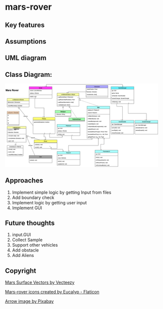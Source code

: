 # mars-rover

## Key features

## Assumptions

## UML diagram
## Class Diagram:
![class diagram](mars-rovers.drawio.png)

## Approaches
1. Implement simple logic by getting Input from files
2. Add boundary check
3. Implement logic by getting user input
4. Implement GUI

## Future thoughts
1. input.GUI
2. Collect Sample
3. Support other vehicles
4. Add obstacle
5. Add Aliens

## Copyright
<a href="https://www.vecteezy.com/free-vector/mars-surface">Mars Surface Vectors by Vecteezy</a>

<a href="https://www.flaticon.com/free-icons/mars-rover" title="mars-rover icons">Mars-rover icons created by Eucalyp - Flaticon</a>

<a href="https://pixabay.com/vectors/arrow-go-icon-icons-matt-next-1294468/">Arrow image by Pixabay </a>
